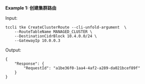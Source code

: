 **Example 1: 创建集群路由**



Input: 

```
tccli tke CreateClusterRoute --cli-unfold-argument  \
    --RouteTableName MANAGED_CLUSTER \
    --DestinationCidrBlock 10.4.0.0/24 \
    --GatewayIp 10.0.0.3
```

Output: 
```
{
    "Response": {
        "RequestId": "a1be36f0-1aa4-4af2-a289-da021bcef89f"
    }
}
```

